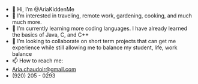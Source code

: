 - 👋 Hi, I’m @AriaKiddenMe
- 👀 I’m interested in traveling, remote work, gardening, cooking, and much much more.
- 🌱 I’m currently learning more coding languages. I have already learned the basics of Java, C, and C++
- 💞️ I’m looking to collaborate on short term projects that can get me experience while still allowing me to balance my student, life, work balance
- 📫 How to reach me:
-   Aria.chaudoir@gmail.com
-   (920) 205 - 0293
<!---
AriaKiddenMe/AriaKiddenMe is a ✨ special ✨ repository because its `README.md` (this file) appears on your GitHub profile.
You can click the Preview link to take a look at your changes.
--->
